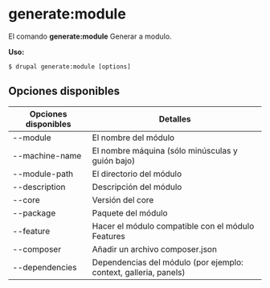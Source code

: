 # generate:module
El comando **generate:module** Generar a modulo.

**Uso:**
```
$ drupal generate:module [options] 
```

## Opciones disponibles
Opciones disponibles | Detalles
-------|-------------
--module | El nombre del módulo
--machine-name | El nombre máquina (sólo minúsculas y guión bajo)
--module-path | El directorio del módulo
--description | Descripción del módulo
--core | Versión del core
--package | Paquete del módulo
--feature | Hacer el módulo compatible con el módulo Features
--composer | Añadir un archivo composer.json
--dependencies | Dependencias del módulo (por ejemplo: context, galleria, panels)

